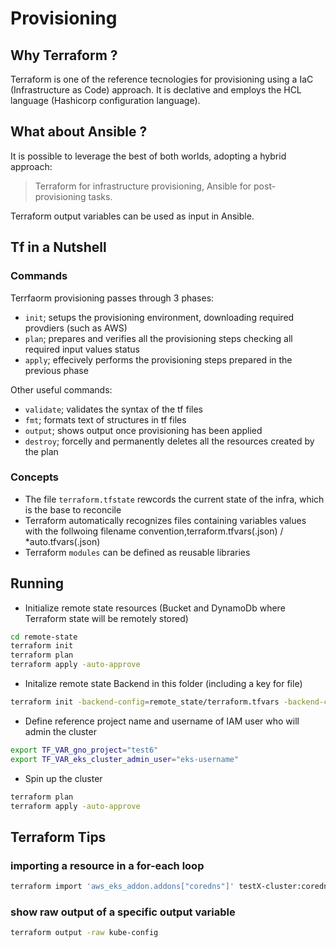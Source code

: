 # Provisioning

## Why Terraform ?

Terraform is one of the reference tecnologies for provisioning using a IaC (Infrastructure as Code) approach.
It is declative and employs the HCL language (Hashicorp configuration language).

## What about Ansible ?

It is possible to leverage the best of both worlds, adopting a hybrid approach:
> Terraform for infrastructure provisioning, Ansible for post-provisioning tasks.

Terraform output variables can be used as input in Ansible.

## Tf in a Nutshell

### Commands

Terrfaorm provisioning passes through 3 phases:

- `init`; setups the provisioning environment, downloading required provdiers (such as AWS)
- `plan`; prepares and verifies all the provisioning steps checking all required input values status
- `apply`; effecively performs the provisioning steps prepared in the previous phase

Other useful commands:

- `validate`; validates the syntax of the tf files
- `fmt`; formats text of structures in tf files
- `output`; shows output once provisioning has been applied
- `destroy`; forcelly and permanently deletes all the resources created by the plan

### Concepts

- The file `terraform.tfstate` rewcords the  current state of the infra, which is the base to reconcile
- Terraform automatically recognizes files containing variables values with the follwoing filename convention,terraform.tfvars(.json) / *auto.tfvars(.json)
- Terraform `modules` can be defined as reusable libraries

## Running

- Initialize remote state resources (Bucket and DynamoDb where Terraform state will be remotely stored)

```bash
cd remote-state
terraform init
terraform plan
terraform apply -auto-approve 
```

- Initalize remote state Backend in this folder (including a key for file)

```bash
terraform init -backend-config=remote_state/terraform.tfvars -backend-config="key=test6-terraform-state/terraform.tfstate"
```

- Define reference project name and username of IAM user who will admin the cluster

```bash
export TF_VAR_gno_project="test6"
export TF_VAR_eks_cluster_admin_user="eks-username"
```

- Spin up the cluster

```bash
terraform plan
terraform apply -auto-approve 
```

## Terraform Tips

### importing a resource in a for-each loop

```bash
terraform import 'aws_eks_addon.addons["coredns"]' testX-cluster:coredns
```

### show raw output of a specific output variable

```bash
terraform output -raw kube-config
```
